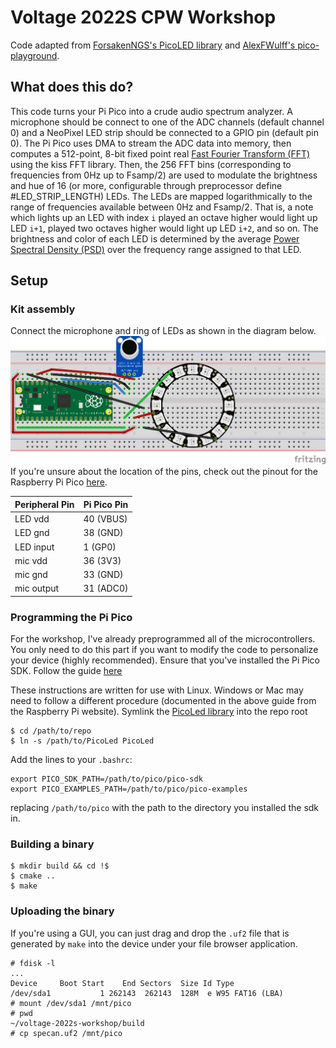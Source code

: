 # Voltage 2022S CPW Workshop

Code adapted from [ForsakenNGS's PicoLED library](https://github.com/ForsakenNGS/PicoLED) and [AlexFWulff's pico-playground](https://github.com/AlexFWulff/awulff-pico-playground).

## What does this do?
This code turns your Pi Pico into a crude audio spectrum analyzer.
A microphone should be connect to one of the ADC channels (default channel 0) and a NeoPixel LED strip should be connected to a GPIO pin (default pin 0).
The Pi Pico uses DMA to stream the ADC data into memory, then computes a 512-point, 8-bit fixed point real [Fast Fourier Transform (FFT)](https://en.wikipedia.org/wiki/Fast_Fourier_transform) using the kiss FFT library.
Then, the 256 FFT bins (corresponding to frequencies from 0Hz up to Fsamp/2) are used to modulate the brightness and hue of 16 (or more, configurable through preprocessor define #LED_STRIP_LENGTH) LEDs.
The LEDs are mapped logarithmically to the range of frequencies available between 0Hz and Fsamp/2.
That is, a note which lights up an LED with index `i` played an octave higher would light up LED `i+1`, played two octaves higher would light up LED `i+2`, and so on.
The brightness and color of each LED is determined by the average [Power Spectral Density (PSD)](https://en.wikipedia.org/wiki/Spectral_density) over the frequency range assigned to that LED.
## Setup

### Kit assembly

Connect the microphone and ring of LEDs as shown in the diagram below.
![Breadboard](breadboard.png)
If you're unsure about the location of the pins, check out the pinout for the Raspberry Pi Pico [here](https://www.raspberrypi.com/documentation/microcontrollers/raspberry-pi-pico.html).

|Peripheral Pin | Pi Pico Pin |
|---------------|-------------|
| LED vdd       | 40 (VBUS)   |
| LED gnd       | 38 (GND)    |
| LED input     | 1 (GP0)     |
| mic vdd       | 36 (3V3)    |
| mic gnd       | 33 (GND)    |
| mic output    | 31 (ADC0)   |

### Programming the Pi Pico

For the workshop, I've already preprogrammed all of the microcontrollers. You only need to do this part if you want to modify the code to personalize your device (highly recommended).
Ensure that you've installed the Pi Pico SDK. Follow the guide [here](https://datasheets.raspberrypi.com/pico/getting-started-with-pico.pdf)

These instructions are written for use with Linux. Windows or Mac may need to follow a different procedure (documented in the above guide from the Raspberry Pi website).
Symlink the [PicoLed library](https://github.com/ForsakenNGS/PicoLED) into the repo root
```
$ cd /path/to/repo
$ ln -s /path/to/PicoLed PicoLed
```

Add the lines to your `.bashrc`:
```
export PICO_SDK_PATH=/path/to/pico/pico-sdk
export PICO_EXAMPLES_PATH=/path/to/pico/pico-examples
```
replacing `/path/to/pico` with the path to the directory you installed the sdk in.

### Building a binary
```
$ mkdir build && cd !$
$ cmake ..
$ make
```

### Uploading the binary
If you're using a GUI, you can just drag and drop the `.uf2` file that is generated by `make` into the device under your file browser application.
```
# fdisk -l
...
Device     Boot Start    End Sectors  Size Id Type
/dev/sda1           1 262143  262143  128M  e W95 FAT16 (LBA)
# mount /dev/sda1 /mnt/pico
# pwd
~/voltage-2022s-workshop/build
# cp specan.uf2 /mnt/pico
```
